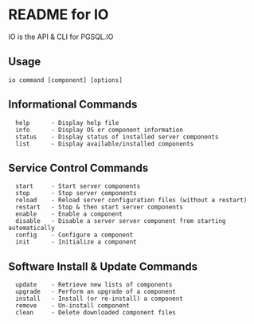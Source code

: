 # README for IO #

IO is the API & CLI for PGSQL.IO

## Usage ##
```
io command [component] [options]
```

## Informational Commands ##
```
  help      - Display help file
  info      - Display OS or component information
  status    - Display status of installed server components
  list      - Display available/installed components 
```

## Service Control Commands ##
```
  start     - Start server components
  stop      - Stop server components
  reload    - Reload server configuration files (without a restart)
  restart   - Stop & then start server components
  enable    - Enable a component
  disable   - Disable a server server component from starting automatically
  config    - Configure a component
  init      - Initialize a component
```

## Software Install & Update Commands ##
```
  update    - Retrieve new lists of components
  upgrade   - Perform an upgrade of a component
  install   - Install (or re-install) a component  
  remove    - Un-install component   
  clean     - Delete downloaded component files
```
